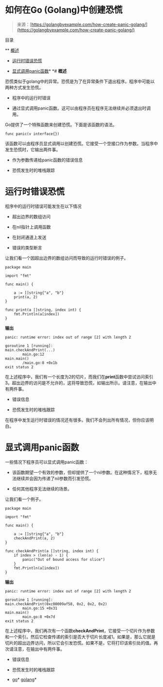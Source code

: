 <!--yml

类别：未分类

日期：2024-10-13 06:26:32

-->

# 如何在Go (Golang)中创建恐慌

> 来源：[https://golangbyexample.com/how-create-panic-golang/](https://golangbyexample.com/how-create-panic-golang/)

目录

**   [概述](#Overview "Overview")

+   [运行时错误恐慌](#Runtime_Error_Panic "Runtime Error Panic")

+   [显式调用panic函数](#Calling_the_panic_function_explicitly "Calling the panic function explicitly")*  *# **概述**

恐慌类似于golang中的异常。恐慌是为了在异常条件下退出程序。程序中可能以两种方式发生恐慌。

+   程序中的运行时错误

+   通过显式调用panic函数。这可以由程序员在程序无法继续并必须退出时调用。

Go提供了一个特殊函数来创建恐慌。下面是该函数的语法。

```
func panic(v interface{})
```

该函数可以由程序员显式调用以创建恐慌。它接受一个空接口作为参数。当程序中发生恐慌时，它输出两件事。

+   作为参数传递给panic函数的错误信息

+   恐慌发生时的堆栈跟踪

# **运行时错误恐慌**

程序中的运行时错误可能发生在以下情况

+   超出边界的数组访问

+   在nil指针上调用函数

+   在封闭通道上发送

+   错误的类型断言

让我们看一个因超出边界的数组访问而导致的运行时错误的例子。

```
package main

import "fmt"

func main() {

	a := []string{"a", "b"}
	print(a, 2)
}

func print(a []string, index int) {
	fmt.Println(a[index])
}
```

**输出**

```
panic: runtime error: index out of range [2] with length 2

goroutine 1 [running]:
main.checkAndPrint(...)
        main.go:12
main.main()
        /main.go:8 +0x1b
exit status 2
```

在上述程序中，我们有一个长度为2的切片，而我们在**print**函数中尝试访问索引3。超出边界的访问是不允许的，这将导致恐慌，如输出所示。请注意，在输出中有两件事。

+   错误信息

+   恐慌发生时的堆栈跟踪

在程序中发生运行时错误的情况还有很多。我们不会列出所有情况，但你应该明白。

# **显式调用panic函数**

一些情况下程序员可以显式调用panic函数：

+   该函数期望一个有效的参数，但却提供了一个nil参数。在这种情况下，程序无法继续并会因为传递了nil参数而引发恐慌。

+   任何其他程序无法继续的场景。

让我们看一个例子。

```
package main

import "fmt"

func main() {

	a := []string{"a", "b"}
	checkAndPrint(a, 2)
}

func checkAndPrint(a []string, index int) {
	if index > (len(a) - 1) {
		panic("Out of bound access for slice")
	}
	fmt.Println(a[index])
}
```

**输出**

```
panic: runtime error: index out of range [2] with length 2

goroutine 1 [running]:
main.checkAndPrint(0xc00009af58, 0x2, 0x2, 0x2)
        main.go:15 +0x31
main.main()
        main.go:8 +0x7d
exit status 2
```

在上述程序中，我们再次有一个函数**checkAndPrint**，它接受一个切片作为参数和一个索引。然后它检查传递的索引是否大于切片长度减1。如果是，那么它就是切片的超出边界访问，所以它会引发恐慌。如果不是，它将打印该索引处的值。再次请注意，在输出中有两件事。

+   错误信息

+   恐慌发生时的堆栈跟踪

+   [go](https://golangbyexample.com/tag/go/)*   [golang](https://golangbyexample.com/tag/golang/)*
